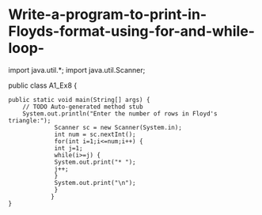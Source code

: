 # Write-a-program-to-print-in-Floyds-format-using-for-and-while-loop-
import java.util.*;
import java.util.Scanner;

public class A1_Ex8 {

	public static void main(String[] args) {
		// TODO Auto-generated method stub
		System.out.println("Enter the number of rows in Floyd's triangle:");
				 Scanner sc = new Scanner(System.in);
				 int num = sc.nextInt();
				 for(int i=1;i<=num;i++) {
				 int j=1;
				 while(i>=j) {
				 System.out.print("* ");
				 j++;
				 }
				 System.out.print("\n");
				 }
				}
	}

